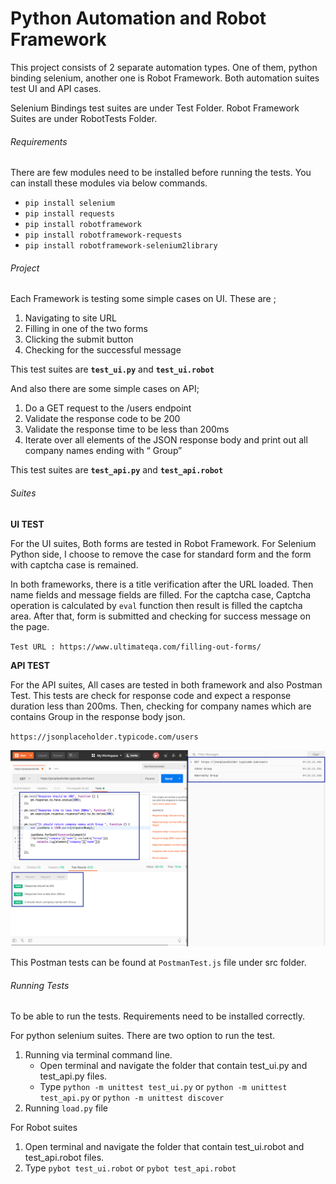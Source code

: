 # Python Automation and Robot Framework

This project consists of 2 separate automation types. One of them, python binding selenium,
another one is Robot Framework. Both automation suites test UI and API cases.

Selenium Bindings test suites are under Test Folder. Robot Framework
Suites are under RobotTests Folder.

###### Requirements 

There are few modules need to be installed before running the tests.
You can install these modules via below commands.

* `pip install selenium`
* `pip install requests`
* `pip install robotframework`
* `pip install robotframework-requests`
* `pip install robotframework-selenium2library`


###### Project 

Each Framework is testing some simple cases on UI. These are ;

1. Navigating to site URL
2. Filling in one of the two forms
3. Clicking the submit button
4. Checking for the successful message

This test suites are **`test_ui.py`** and **`test_ui.robot`**

And also there are some simple cases on API;

1. Do a GET request to the /users endpoint
2. Validate the response code to be 200
3. Validate the response time to be less than 200ms
4. Iterate over all elements of the JSON response body
and print out all company names ending with “ Group”

This test suites are **`test_api.py`** and **`test_api.robot`**


###### Suites

**UI TEST**

For the UI suites, Both forms are tested in Robot Framework. For Selenium Python side, I choose to
remove the case for standard form and the form with captcha case is remained. 

In both frameworks, there is a title verification after the URL loaded. Then name fields and 
message fields are filled. For the captcha case, Captcha operation is calculated by `eval`
function then result is filled the captcha area. After that, form is submitted and checking 
for success message on the page.

`Test URL : https://www.ultimateqa.com/filling-out-forms/`

**API TEST**

For the API suites, All cases are tested in both framework and also Postman Test.
This tests are check for response code and expect a response duration less than 200ms.
Then, checking for company names which are contains Group in the response body json.

`https://jsonplaceholder.typicode.com/users`

![Postman Test Results](https://github.com/kutayyegul/assignment/blob/master/postman.png)

This Postman tests can be found at `PostmanTest.js` file under src folder.

###### Running Tests

To be able to run the tests. Requirements need to be installed correctly.

For python selenium suites. There are two option to run the test. 

1. Running via terminal command line.
    * Open terminal and navigate the folder that contain test_ui.py and test_api.py files.
    * Type `python -m unittest test_ui.py` or `python -m unittest test_api.py`
    or `python -m unittest discover`
2. Running `load.py` file 

For Robot suites

1. Open terminal and navigate the folder that contain test_ui.robot and test_api.robot files.
2. Type `pybot test_ui.robot` or `pybot test_api.robot`

